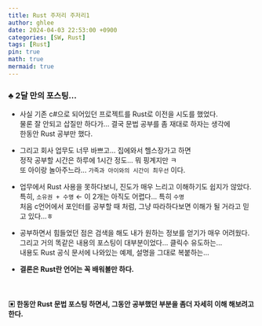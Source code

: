 ```yaml
---
title: Rust 주저리 주저리1
author: ghlee
date: 2024-04-03 22:53:00 +0900
categories: [SW, Rust]
tags: [Rust]
pin: true
math: true
mermaid: true
---
```


### ♣ 2달 만의 포스팅...

- 사실 기존 c#으로 되어있던 프로젝트를 Rust로 이전을 시도를 했었다.   
물론 잘 안되고 삽질만 하다가... 결국 문법 공부를 좀 재대로 하자는 생각에   
한동안 Rust 공부만 했다.

- 그리고 회사 업무도 너무 바쁘고...  집에와서 헬스장가고 하면    
정작 공부할 시간은 하루에 1시간 정도... 뭐 핑계지만 ㅋ   
또 아이랑 놀아주느라... `가족과 아이와의 시간이 최우선` 이다. 

- 업무에서 Rust 사용을 못하다보니, 진도가 매우 느리고 이해하기도 쉽지가 않았다.   
특히, `소유권 + 수명` ← 이 2개는 아직도 어렵다... 특히 `수명`   
처음 c언어에서 포인터를 공부할 때 처럼, 그냥 따라하다보면 이해가 될 거라고 믿고 있다...ㅎ

- 공부하면서 힘들었던 점은 검색을 해도 내가 원하는 정보를 얻기가 매우 어려웠다.    
그리고 거의 똑같은 내용의 포스팅이 대부분이었다... 클릭수 유도하는...   
내용도 Rust 공식 문서에 나와있는 예제, 설명을 그대로 복붙하는...

- **결론은 Rust란 언어는 꼭 배워볼만 하다.**

<br>

#### **▣ 한동안 Rust 문법 포스팅 하면서, 그동안 공부했던 부분을 좀더 자세히 이해 해보려고 한다.**